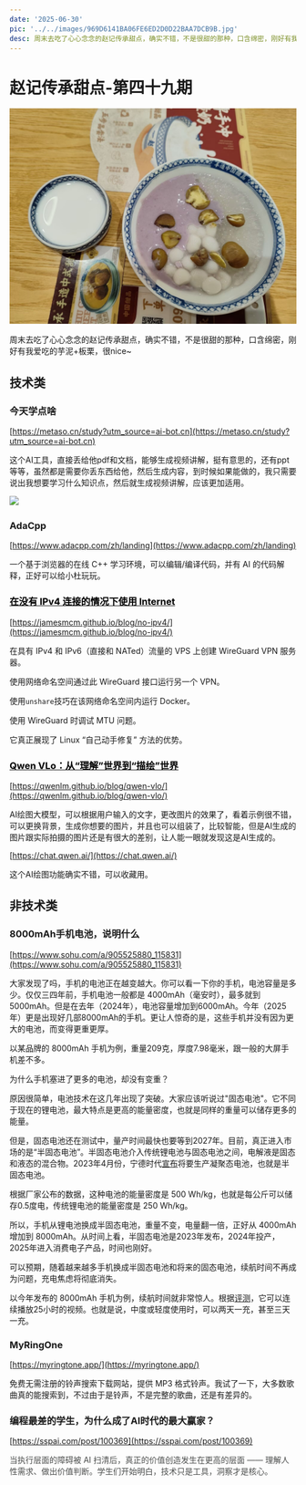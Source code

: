```yaml
---
date: '2025-06-30'
pic: '../../images/969D6141BA06FE6ED2D0D22BAA7DCB9B.jpg'
desc: 周末去吃了心心念念的赵记传承甜点，确实不错，不是很甜的那种，口含绵密，刚好有我爱吃的芋泥+板栗，很nice~
---
```


# 赵记传承甜点-第四十九期

![../../images/969D6141BA06FE6ED2D0D22BAA7DCB9B.jpg](../../images/969D6141BA06FE6ED2D0D22BAA7DCB9B.jpg)

周末去吃了心心念念的赵记传承甜点，确实不错，不是很甜的那种，口含绵密，刚好有我爱吃的芋泥+板栗，很nice~

## 技术类

### 今天学点啥

[https://metaso.cn/study?utm_source=ai-bot.cn](https://metaso.cn/study?utm_source=ai-bot.cn)

这个AI工具，直接丢给他pdf和文档，能够生成视频讲解，挺有意思的，还有ppt等等，虽然都是需要你丢东西给他，然后生成内容，到时候如果能做的，我只需要说出我想要学习什么知识点，然后就生成视频讲解，应该更加适用。

![](https://cdn.nlark.com/yuque/0/2025/png/12537228/1751250483838-157797cf-09a6-4f26-80f8-e1c11aa45485.png)

### AdaCpp

[https://www.adacpp.com/zh/landing](https://www.adacpp.com/zh/landing)

一个基于浏览器的在线 C++ 学习环境，可以编辑/编译代码，并有 AI 的代码解释，正好可以给小杜玩玩。

### [<font style="color:rgb(0, 0, 0);">在没有 IPv4 连接的情况下使用 Internet</font>](https://jamesmcm.github.io/blog/no-ipv4/)

[https://jamesmcm.github.io/blog/no-ipv4/](https://jamesmcm.github.io/blog/no-ipv4/)

在具有 IPv4 和 IPv6（直接和 NATed）流量的 VPS 上创建 WireGuard VPN 服务器。

使用网络命名空间通过此 WireGuard 接口运行另一个 VPN。

使用`unshare`技巧在该网络命名空间内运行 Docker。

使用 WireGuard 时调试 MTU 问题。

它真正展现了 Linux “自己动手修复” 方法的优势。

### [<font style="color:rgb(0, 0, 0);">Qwen VLo：从“理解”世界到“描绘”世界</font>](https://qwenlm.github.io/blog/qwen-vlo/)

[https://qwenlm.github.io/blog/qwen-vlo/](https://qwenlm.github.io/blog/qwen-vlo/)

AI绘图大模型，可以根据用户输入的文字，更改图片的效果了，看着示例很不错，可以更换背景，生成你想要的图片，并且也可以组装了，比较智能，但是AI生成的图片跟实际拍摄的图片还是有很大的差别，让人能一眼就发现这是AI生成的。

[https://chat.qwen.ai/](https://chat.qwen.ai/)

这个AI绘图功能确实不错，可以收藏用。

## 非技术类

### 8000mAh手机电池，说明什么

[https://www.sohu.com/a/905525880_115831](https://www.sohu.com/a/905525880_115831)

大家发现了吗，手机的电池正在越变越大。你可以看一下你的手机，电池容量是多少。仅仅三四年前，手机电池一般都是 4000mAh（毫安时），最多就到 5000mAh。但是在去年（2024年），电池容量增加到6000mAh。今年（2025年）更是出现好几部8000mAh的手机。更让人惊奇的是，这些手机并没有因为更大的电池，而变得更重更厚。

以某品牌的 8000mAh 手机为例，重量209克，厚度7.98毫米，跟一般的大屏手机差不多。

为什么手机塞进了更多的电池，却没有变重？

原因很简单，电池技术在这几年出现了突破。大家应该听说过"固态电池"。它不同于现在的锂电池，最大特点是更高的能量密度，也就是同样的重量可以储存更多的能量。

但是，固态电池还在测试中，量产时间最快也要等到2027年。目前，真正进入市场的是“半固态电池”。半固态电池介入传统锂电池与固态电池之间，电解液是固态和液态的混合物。2023年4月份，宁德时代[宣布](https://wallstreetcn.com/articles/3686879)将要生产凝聚态电池，也就是半固态电池。

根据厂家公布的数据，这种电池的能量密度是 500 Wh/kg，也就是每公斤可以储存0.5度电，传统锂电池的能量密度是 250 Wh/kg。

所以，手机从锂电池换成半固态电池，重量不变，电量翻一倍，正好从 4000mAh 增加到 8000mAh。从时间上看，半固态电池是2023年发布，2024年投产，2025年进入消费电子产品，时间也刚好。

可以预期，随着越来越多手机换成半固态电池和将来的固态电池，续航时间不再成为问题，充电焦虑将彻底消失。

以今年发布的 8000mAh 手机为例，续航时间就非常惊人。根据[评测](https://www.sohu.com/a/905525880_115831)，它可以连续播放25小时的视频。也就是说，中度或轻度使用时，可以两天一充，甚至三天一充。

### MyRingOne

[https://myringtone.app/](https://myringtone.app/)

免费无需注册的铃声搜索下载网站，提供 MP3 格式铃声。我试了一下，大多数歌曲真的能搜索到，不过由于是铃声，不是完整的歌曲，还是有差异的。

### 编程最差的学生，为什么成了AI时代的最大赢家？

[https://sspai.com/post/100369](https://sspai.com/post/100369)

<font style="color:rgb(76, 78, 77);">当执行层面的障碍被 AI 扫清后，真正的价值创造发生在更高的层面 —— 理解人性需求、做出价值判断。学生们开始明白，技术只是工具，洞察才是核心。</font>
